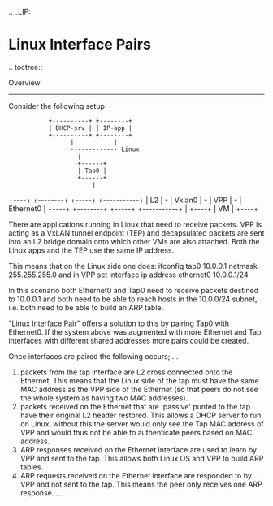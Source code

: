 .. _LIP:

Linux Interface Pairs
=====================

.. toctree::

Overview
________

Consider the following setup

               +----------+ +--------+
               | DHCP-srv | | IP-app |
               +----------+ +--------+
                     |           |
                     ------------- Linux
	                   |
                       +------+
                       | Tap0 |
                       +------+
                           |
  +----+   +--------+   +-----+   +-----------+
  | L2 | - | Vxlan0 | - | VPP | - | Ethernet0 |
  +----+   +--------+   +-----+   +-----------+
    |
  +----+
  | VM |
  +----+

There are applications running in Linux that need to receive packets. VPP is acting as a VxLAN tunnel endpoint (TEP) and decapsulated packets are sent into an L2 bridge domain onto which other VMs are also attached. Both the Linux apps and the TEP use the same IP address.

This means that on the Linux side one does:
  ifconfig tap0 10.0.0.1 netmask 255.255.255.0
and in VPP
  set interface ip address ethernet0 10.0.0.1/24

In this scenario both Ethernet0 and Tap0 need to receive packets destined to 10.0.0.1 and both need to be able to reach hosts in the 10.0.0/24 subnet, i.e. both need to be able to build an ARP table.

"Linux Interface Pair" offers a solution to this by pairing Tap0 with Ethernet0. If the system above was augmented with more Ethernet and Tap interfaces with different shared addresses more pairs could be created.

Once interfaces are paired the following occurs;
...
 1) packets from the tap interface are L2 cross connected onto the Ethernet. This means that the Linux side of the tap must have the same MAC address as the VPP side of the Ethernet (so that peers do not see the whole system as having two MAC addresses).
 2) packets received on the Ethernet that are 'passive' punted to the tap have their original L2 header restored. This allows a DHCP server to run on Linux, without this the server would only see the Tap MAC address of VPP and would thus not be able to authenticate peers based on MAC address.
 3) ARP responses received on the Ethernet interface are used to learn by VPP and sent to the tap. This allows both Linux OS and VPP to build ARP tables.
 4) ARP requests received on the Ethernet interface are responded to by VPP and not sent to the tap. This means the peer only receives one ARP response.
...



